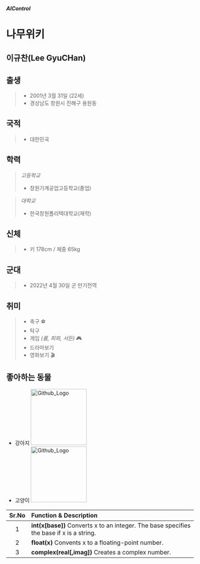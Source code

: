 ##### AIControl


나무위키
========
이규찬(Lee GyuCHan)
-------------------

## 출생
>- 2001년 3월 31일 (22세)
>- 경상남도 창원시 진해구 용원동

## 국적
>- 대한민국

## 학력

>*고등학교* 
>+ 창원기계공업고등학교(졸업)

>*대학교*
>+ 한국창원폴리텍대학교(재학)

## 신체
>- 키 178cm / 체중 65kg

## 군대
>- 2022년 4월 30일 군 만기전역

## 취미
>- 축구 :soccer:
>- 탁구
>- 게임 *(롤, 피파, 서든)* :video_game:
>- 드라마보기
>- 영화보기 :clapper:

## 좋아하는 동물
- 강아지
<img src="https://search.pstatic.net/common/?src=http%3A%2F%2Fblogfiles.naver.net%2FMjAyMjAxMjBfMjAy%2FMDAxNjQyNjM5NDE2MDIx.5CcMMg0c8WXyaonBTKLN9TrdWMmDGpwPhsl8td-Q_dkg.dlsmukhmXppJvWu9bZ0YX1bLcOuUnwx-g_PEPMGRlbAg.JPEG.reorio99%2Fshiba-inu-3600225_1920.jpg&type=sc960_832" width="150px" height="150px" title="Github_Logo"></img>
- 고양이
<img src="https://search.pstatic.net/common/?src=http%3A%2F%2Fblogfiles.naver.net%2FMjAyMTEyMDVfNDUg%2FMDAxNjM4Njg4OTM4NTM1.cSE20tDhvBDi1EvJ4BfO9K0PnzEEEnnIlJu6t1CEtygg.4sBzFA9sO0csayOkmSEYWlUZghTXgjC7io4jCBodV4Mg.JPEG.soristudio%2F%25BD%25C7%25C6%25F7%25C0%25CE%25C6%25AE_%252811%2529.jpg&type=sc960_832" width="150px" height="150px" title="Github_Logo"></img>





|**Sr.No**|                        **Function & Description**                                                                        |
|:---:|:-----------------------------------------------------------------------------------------------------------------------------|
|1| **int(x[base])** Converts x to an integer. The base specifies the base if x is a string.                                       |
|2|**float(x)** Convents x to a floating-point number.|
|3|**complex(real[,imag])** Creates a complex number. |
